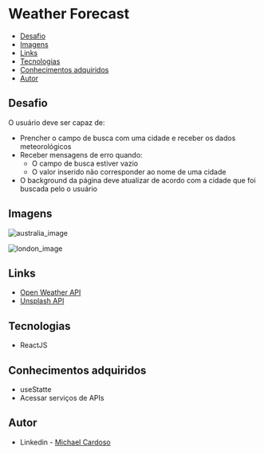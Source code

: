 # Weather Forecast

- [Desafio](#desafio)
- [Imagens](#imagens)
- [Links](#links)
- [Tecnologias](#tecnologias)
- [Conhecimentos adquiridos](#conhecimentos-adquiridos)
- [Autor](#autor)

## Desafio

O usuário deve ser capaz de:

- Prencher o campo de busca com uma cidade e receber os dados meteorológicos 
- Receber mensagens de erro quando:
  - O campo de busca estiver vazio
  - O valor inserido não corresponder ao nome de uma cidade
- O background da página deve atualizar de acordo com a cidade que foi buscada pelo o usuário

## Imagens

![australia_image](https://user-images.githubusercontent.com/61437530/192550684-79dcc92e-1b7c-4334-be8a-90cb4f1a568c.png)

![london_image](https://user-images.githubusercontent.com/61437530/192550890-2a2344c2-12f9-46a9-8190-f0b084f7d41c.png)

## Links

- [Open Weather API](https://openweathermap.org/api)
- [Unsplash API](https://unsplash.com/developers)

## Tecnologias

- ReactJS

## Conhecimentos adquiridos

- useStatte
- Acessar serviços de APIs

## Autor

- Linkedin - [Michael Cardoso](https://www.linkedin.com/in/michael-cardoso-573261206/)

